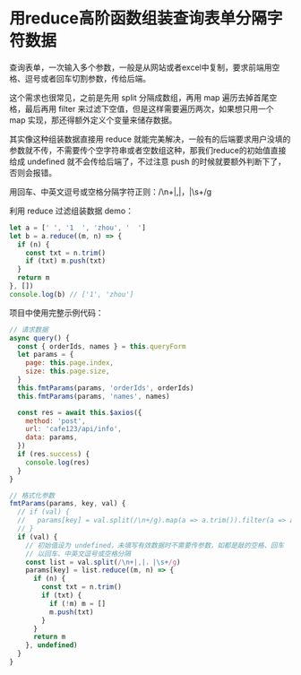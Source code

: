 # 用reduce高阶函数组装查询表单分隔字符数据

查询表单，一次输入多个参数，一般是从网站或者excel中复制，要求前端用空格、逗号或者回车切割参数，传给后端。

这个需求也很常见，之前是先用 split 分隔成数组，再用 map 遍历去掉首尾空格，最后再用 filter 来过滤下空值，但是这样需要遍历两次，如果想只用一个 map 实现，那还得额外定义个变量来储存数据。

其实像这种组装数据直接用 reduce 就能完美解决，一般有的后端要求用户没填的参数就不传，不需要传个空字符串或者空数组这种，那我们reduce的初始值直接给成 undefined 就不会传给后端了，不过注意 push 的时候就要额外判断下了，否则会报错。

用回车、中英文逗号或空格分隔字符正则：/\n+|,|，|\s+/g

利用 reduce 过滤组装数据 demo：
```js
let a = [' ', '1  ', 'zhou', '  ']
let b = a.reduce((m, n) => {
  if (n) {
    const txt = n.trim()
    if (txt) m.push(txt)
  }
  return m
}, [])
console.log(b) // ['1', 'zhou']
```

项目中使用完整示例代码：
```js
// 请求数据
async query() {
  const { orderIds, names } = this.queryForm
  let params = {
    page: this.page.index,
    size: this.page.size,
  }
  this.fmtParams(params, 'orderIds', orderIds)
  this.fmtParams(params, 'names', names)

  const res = await this.$axios({
    method: 'post',
    url: 'cafe123/api/info',
    data: params,
  })
  if (res.success) {
    console.log(res)
  }
}

// 格式化参数
fmtParams(params, key, val) {
  // if (val) {
  //   params[key] = val.split(/\n+/g).map(a => a.trim()).filter(a => a)
  // }
  if (val) {
    // 初始值设为 undefined，未填写有效数据时不需要传参数，如都是敲的空格、回车
    // 以回车、中英文逗号或空格分隔
    const list = val.split(/\n+|,|，|\s+/g)
    params[key] = list.reduce((m, n) => {
      if (n) {
        const txt = n.trim()
        if (txt) {
          if (!m) m = []
          m.push(txt)
        }
      }
      return m
    }, undefined)
  }
}
```